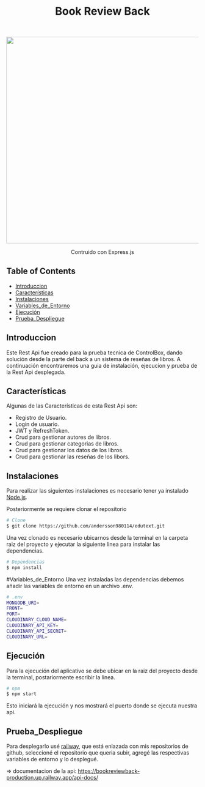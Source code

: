 <h1 align="center"> Book Review Back </h1> <br>

<p align="center">
  <a href="#"> 
    <img  src="https://github.com/andersson980114/bookReviewBack/assets/70853111/d7310afd-581a-491c-9942-8d14f1ac41ff" width="540">
  </a>
</p>
 

<p align="center">
  Contruido con Express.js
</p>
 
<!-- START doctoc generated TOC please keep comment here to allow auto update -->
<!-- DON'T EDIT THIS SECTION, INSTEAD RE-RUN doctoc TO UPDATE -->
## Table of Contents

- [Introduccion](#Introduccion)
- [Características](#Características)
- [Instalaciones](#Instalaciones)
- [Variables_de_Entorno](#Variables_de_Entorno)
- [Ejecución](#Ejecución) 
- [Prueba_Despliegue](#Prueba_Despliegue)

<!-- END doctoc generated TOC please keep comment here to allow auto update -->

## Introduccion

Este Rest Api fue creado para la prueba tecnica de ControlBox, dando solución desde la parte del back a un sistema de reseñas de libros. A continuación encontraremos una guia de instalación, ejecucion y prueba de la Rest Api desplegada.
 

## Características

Algunas de las Características de esta Rest Api son:

* Registro de Usuario.
* Login de usuario.
* JWT y RefreshToken.
* Crud para gestionar autores de libros.
* Crud para gestionar categorias de libros.
* Crud para gestionar los datos de los libros.
* Crud para gestionar las reseñas de los libors.

## Instalaciones

Para realizar las siguientes instalaciones es necesario tener ya instalado [Node.js](https://nodejs.org/es/download/).

Posteriormente se requiere clonar el repositorio

```bash
# Clone
$ git clone https://github.com/andersson980114/edutext.git
```

Una vez clonado es necesario ubicarnos desde la terminal en la carpeta raiz del proyecto y ejecutar la siguiente linea para instalar las dependencias.
```bash
# Dependencias
$ npm install
```

#Variables_de_Entorno
Una vez instaladas las dependencias debemos añadir las variables de entorno en un archivo .env.


```bash
# .env 
MONGODB_URI=
FRONT=
PORT=
CLOUDINARY_CLOUD_NAME=
CLOUDINARY_API_KEY=
CLOUDINARY_API_SECRET=
CLOUDINARY_URL=
```

## Ejecución
Para la ejecución del aplicativo se debe ubicar en la raiz del proyecto desde la terminal, postariormente escribir la linea.
```bash
# npm 
$ npm start
```

Esto iniciará la ejecución y nos mostrará el puerto donde se ejecuta nuestra api.


## Prueba_Despliegue
Para desplegarlo usé [railway](https://railway.app/), que está enlazada con mis  repositorios de github, seleccioné el repositorio que queria subir, agregé las respectivas variables de entorno y lo desplegué.

=> documentacion de la api: https://bookreviewback-production.up.railway.app/api-docs/
  
